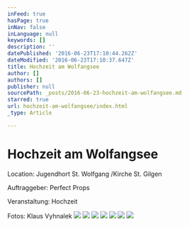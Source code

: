 ```yaml
---
inFeed: true
hasPage: true
inNav: false
inLanguage: null
keywords: []
description: ''
datePublished: '2016-06-23T17:10:44.262Z'
dateModified: '2016-06-23T17:10:37.647Z'
title: Hochzeit am Wolfangsee
author: []
authors: []
publisher: null
sourcePath: _posts/2016-06-23-hochzeit-am-wolfangsee.md
starred: true
url: hochzeit-am-wolfangsee/index.html
_type: Article

---
```

# Hochzeit am Wolfangsee

Location: Jugendhort St. Wolfgang /Kirche St. Gilgen

Auftraggeber: Perfect Props

Veranstaltung: Hochzeit 

Fotos: Klaus Vyhnalek
![](https://the-grid-user-content.s3-us-west-2.amazonaws.com/ce73865b-3d82-4f35-8d11-d78ff5fab276.jpg)
![](https://the-grid-user-content.s3-us-west-2.amazonaws.com/77403aae-eaa7-4016-8b22-b41ed2ac78e7.jpg)
![](https://the-grid-user-content.s3-us-west-2.amazonaws.com/0aa2045c-8d74-41a0-acba-4bfba92e9789.jpg)
![](https://the-grid-user-content.s3-us-west-2.amazonaws.com/8d7fed57-c6f4-49b7-b1e6-72608de1a00e.jpg)
![](https://the-grid-user-content.s3-us-west-2.amazonaws.com/e27a76bf-92d7-4290-b328-942f35aae480.jpg)
![](https://the-grid-user-content.s3-us-west-2.amazonaws.com/8504c4d9-195f-4bfa-a7f2-b2f50f86c78b.jpg)
![](https://the-grid-user-content.s3-us-west-2.amazonaws.com/534b6f08-d991-4c0d-996b-f1a279a739c5.jpg)